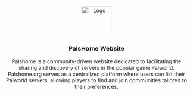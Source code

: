 <a name="readme-top"></a>

<br />
<div align="center">
  <a href="https://palshome.org">
    <img src="https://palshome.org/static/assets/favicon.png" alt="Logo" width="80" height="80">
  </a>

<h3 align="center">PalsHome Website</h3>

  <p align="center">
    Palshome is a community-driven website dedicated to facilitating the sharing and discovery of servers in the popular game Palworld. Palshome.org serves as a centralized platform where users can list their Palworld servers, allowing players to find and join communities tailored to their preferences.
  </p>
</div>

